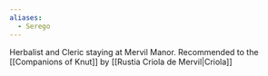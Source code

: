 ```yaml
---
aliases:
  - Serego
---
```

Herbalist and Cleric staying at Mervil Manor. Recommended to the [[Companions of Knut]] by [[Rustia Criola de Mervil|Criola]]